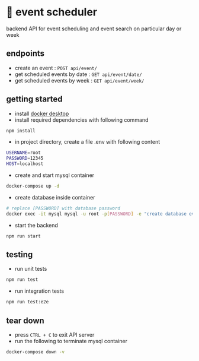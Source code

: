 # 📅 event scheduler

backend API for event scheduling and event search on particular day or week

## endpoints
- create an event : `POST api/event/`
- get scheduled events by date : `GET api/event/date/`
- get scheduled events by week : `GET api/event/week/`

## getting started

- install [docker desktop](https://www.docker.com/products/docker-desktop)
- install required dependencies with following command

```sh
npm install
```

- in project directory, create a file .env with following content

```sh
USERNAME=root
PASSWORD=12345
HOST=localhost
```

- create and start mysql container

```sh
docker-compose up -d
```

- create database inside container

```sh
# replace [PASSWORD] with database password
docker exec -it mysql mysql -u root -p[PASSWORD] -e "create database events;"
```

- start the backend

```sh
npm run start
```

## testing

- run unit tests

```sh
npm run test
```

- run integration tests

```sh
npm run test:e2e
```

## tear down

- press `CTRL + C` to exit API server
- run the following to terminate mysql container

```sh
docker-compose down -v
```
